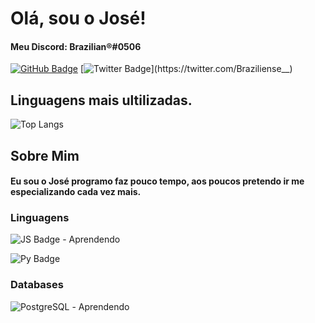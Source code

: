 # Olá, sou o José!
#### Meu Discord: Brazilian®️#0506
[![GitHub Badge](https://img.shields.io/badge/GitHub-100000?style=for-the-badge&logo=github&logoColor=white&link=https://github.com/ZBrazilian)](https://github.com/ZBrazilian)
[![Twitter Badge](https://img.shields.io/badge/Twitter-1DA1F2?style=for-the-badge&logo=twitter&logoColor=white&link=https://twitter.com/Braziliense__)](https://twitter.com/Braziliense__)

## Linguagens mais ultilizadas.

![Top Langs](https://github-readme-stats.vercel.app/api/top-langs/?username=ZBrazilian&layout=compact&theme=dark&hide_border=1&count_private=1&hide_title=1)
## Sobre Mim
#### Eu sou o José programo faz pouco tempo, aos poucos pretendo ir me especializando cada vez mais.

### Linguagens
![JS Badge](https://img.shields.io/badge/JavaScript-F7DF1E?style=for-the-badge&logo=javascript&logoColor=black) - Aprendendo

![Py Badge](https://img.shields.io/badge/Python-3776AB?style=for-the-badge&logo=python&logoColor=white)

### Databases
![PostgreSQL](https://img.shields.io/badge/PostgreSQL-316192?style=for-the-badge&logo=postgresql&logoColor=white) - Aprendendo
